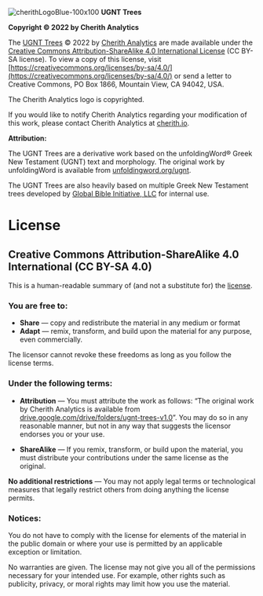 ![cherithLogoBlue-100x100](https://user-images.githubusercontent.com/105679741/190519812-31d791fd-087e-4d00-b8e1-7eb3f5d23e38.png)
**UGNT Trees**

**Copyright © 2022 by Cherith Analytics**

The [UGNT Trees](https://github.com/cherithanalytics/UGNT-Trees) © 2022 by [Cherith Analytics](https://cherith.io/) are made available under the [Creative Commons Attribution-ShareAlike 4.0 International License](https://creativecommons.org/licenses/by-sa/4.0/) (CC BY-SA license). To view a copy of this license, visit [https://creativecommons.org/licenses/by-sa/4.0/](https://creativecommons.org/licenses/by-sa/4.0/) or send a letter to Creative Commons, PO Box 1866, Mountain View, CA 94042, USA.

The Cherith Analytics logo is copyrighted.

If you would like to notify Cherith Analytics regarding your modification of this work, please contact Cherith Analytics at [cherith.io](https://cherith.io/).

**Attribution:**

The UGNT Trees are a derivative work based on the unfoldingWord® Greek New Testament (UGNT) text and morphology. The original work by unfoldingWord is available from [unfoldingword.org/ugnt](https://www.unfoldingword.org/ugnt).

The UGNT Trees are also heavily based on multiple Greek New Testament trees developed by [Global Bible Initiative, LLC](https://www.gbi.llc) for internal use.

# License

## Creative Commons Attribution-ShareAlike 4.0 International (CC BY-SA 4.0)

This is a human-readable summary of (and not a substitute for) the [license](http://creativecommons.org/licenses/by-sa/4.0/legalcode).

### You are free to:

 * **Share** — copy and redistribute the material in any medium or format
 * **Adapt** — remix, transform, and build upon the material
for any purpose, even commercially.

The licensor cannot revoke these freedoms as long as you follow the license terms.

### Under the following terms:

 * **Attribution** — You must attribute the work as follows: “The original work by Cherith Analytics is available from [drive.google.com/drive/folders/ugnt-trees-v1.0](https://drive.google.com/drive/folders/12X5gmeq8jAQTYxdbakmIax5JygM0DYUX?usp=sharing)”. You may do so in any reasonable manner, but not in any way that suggests the licensor endorses you or your use.

 * **ShareAlike** — If you remix, transform, or build upon the material, you must distribute your contributions under the same license as the original.

**No additional restrictions** — You may not apply legal terms or technological measures that legally restrict others from doing anything the license permits.

### Notices:

You do not have to comply with the license for elements of the material in the public domain or where your use is permitted by an applicable exception or limitation.

No warranties are given. The license may not give you all of the permissions necessary for your intended use. For example, other rights such as publicity, privacy, or moral rights may limit how you use the material.
